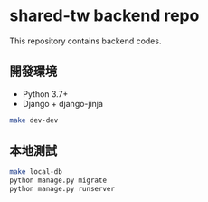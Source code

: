 # shared-tw backend repo

This repository contains backend codes.

## 開發環境
* Python 3.7+
* Django + django-jinja

```bash
make dev-dev
```

## 本地測試

```bash
make local-db
python manage.py migrate
python manage.py runserver
```
